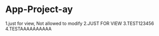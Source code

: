 # App-Project-ay
1.just for view, Not allowed to modify
2.JUST FOR VIEW
3.TEST123456
4.TESTAAAAAAAAAA
